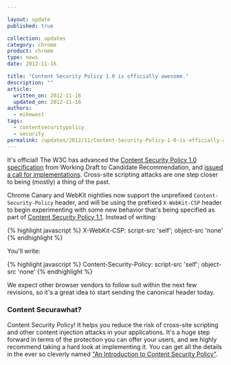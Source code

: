 ```yaml
---

layout: update
published: true

collection: updates
category: chrome
product: chrome
type: news
date: 2012-11-16

title: "Content Security Policy 1.0 is officially awesome."
description: ""
article:
  written_on: 2012-11-16
  updated_on: 2012-11-16
authors:
  - mikewest
tags:
  - contentsecuritypolicy
  - security
permalink: /updates/2012/11/Content-Security-Policy-1-0-is-officially-awesome.html
---
```

It's official! The W3C has advanced the [Content Security Policy 1.0 specification][csp10] from Working Draft to Candidate Recommendation, and [issued a call for implementations][impl]. Cross-site scripting attacks are one step closer to being (mostly) a thing of the past.

Chrome Canary and WebKit nightlies now support the unprefixed `Content-Security-Policy` header, and will be using the prefixed `X-WebKit-CSP` header to begin experimenting with some new behavior that's being specified as part of [Content Security Policy 1.1][csp11]. Instead of writing:

{% highlight javascript %}
  X-WebKit-CSP: script-src 'self'; object-src 'none'
{% endhighlight %}


You'll write:

{% highlight javascript %}
Content-Security-Policy: script-src 'self'; object-src 'none'
{% endhighlight %}

We expect other browser vendors to follow suit within the next few revisions, so it's a great idea to start sending the canonical header today.

### Content Securawhat?

Content Security Policy! It helps you reduce the risk of cross-site scripting and other content injection attacks in your applications. It's a huge step forward in terms of the protection you can offer your users, and we highly recommend taking a hard look at implementing it. You can get all the details in the ever so cleverly named ["An Introduction to Content Security Policy"][h5r].

[csp10]: http://w3.org/TR/CSP
[impl]: http://www.w3.org/News/2012#entry-9633
[csp11]: https://dvcs.w3.org/hg/content-security-policy/raw-file/tip/csp-specification.dev.html
[h5r]: http://www.html5rocks.com/en/tutorials/security/content-security-policy/